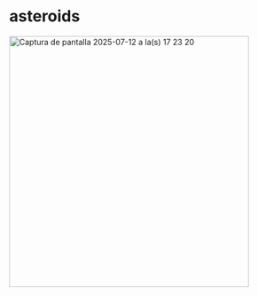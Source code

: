 # asteroids

<img width="432" height="453" alt="Captura de pantalla 2025-07-12 a la(s) 17 23 20" src="https://github.com/user-attachments/assets/ea3a499b-ac04-442e-a97d-3a24bd0f4467" />
